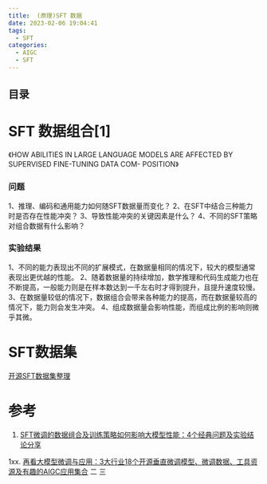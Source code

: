 ```yaml
---
title:  (原理)SFT 数据
date: 2023-02-06 19:04:41
tags:
  - SFT
categories:
  - AIGC  
  - SFT
---
```


<p></p>
<!-- more -->

## 目录
<!-- toc -->

# SFT 数据组合[1]
《HOW ABILITIES IN LARGE LANGUAGE MODELS ARE AFFECTED BY SUPERVISED FINE-TUNING DATA COM- POSITION》
### 问题
1、推理、编码和通用能力如何随SFT数据量而变化？
2、在SFT中结合三种能力时是否存在性能冲突？
3、导致性能冲突的关键因素是什么？
4、不同的SFT策略对组合数据有什么影响？

### 实验结果
1、不同的能力表现出不同的扩展模式，在数据量相同的情况下，较大的模型通常表现出更优越的性能。
2、随着数据量的持续增加，数学推理和代码生成能力也在不断提高，一般能力则是在样本数达到一千左右时才得到提升，且提升速度较慢。
3、在数据量较低的情况下，数据组合会带来各种能力的提高，而在数据量较高的情况下，能力则会发生冲突。
4、组成数据量会影响性能，而组成比例的影响则微乎其微。


# SFT数据集
[开源SFT数据集整理](https://github.com/chaoswork/sft_datasets)

# 参考
1. [SFT微调的数据组合及训练策略如何影响大模型性能：4个经典问题及实验结论分享 ](https://mp.weixin.qq.com/s?__biz=MzAxMjc3MjkyMg==&mid=2648404728&idx=2&sn=1cb2203648271720d421c963ebcc03b3)



1xx. [再看大模型微调与应用：3大行业18个开源垂直微调模型、微调数据、工具资源及有趣的AIGC应用集合](https://mp.weixin.qq.com/s?__biz=MzAxMjc3MjkyMg==&mid=2648401381&idx=1&sn=c24d896aab990ffdf30107a7c6c1ea4f) 二 三